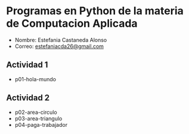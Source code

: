 # Programas en Python de la materia de Computacion Aplicada
- Nombre: Estefania Castaneda Alonso
- Correo: estefaniacda26@gmail.com

## Actividad 1
- p01-hola-mundo



## Actividad 2
- p02-area-circulo
- p03-area-triangulo
- p04-paga-trabajador

